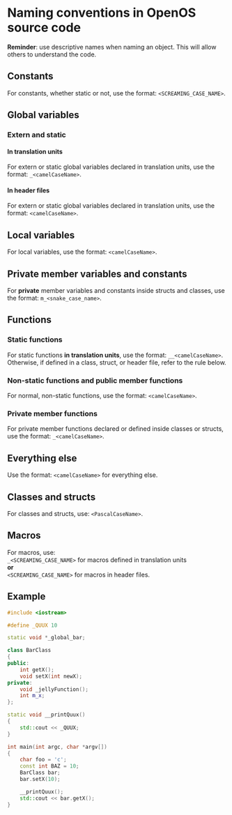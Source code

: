 # Naming conventions in OpenOS source code

**Reminder**: use descriptive names when naming an object. This will allow others to understand the code.

## Constants

For constants, whether static or not, use the format: `<SCREAMING_CASE_NAME>`.

## Global variables

### Extern and static

#### **In translation units**

For extern or static global variables declared in translation units, use the format: `_<camelCaseName>`.

#### **In header files**

For extern or static global variables declared in translation units, use the format: `<camelCaseName>`.

## Local variables

For local variables, use the format: `<camelCaseName>`.

## Private member variables and constants

For **private** member variables and constants inside structs and classes, use the format: `m_<snake_case_name>`.

## Functions

### Static functions

For static functions **in translation units**, use the format: `__<camelCaseName>`. Otherwise, if defined in a class, struct, or header file, refer to the rule below.

### Non-static functions and public member functions

For normal, non-static functions, use the format: `<camelCaseName>`.

### Private member functions

For private member functions declared or defined inside classes or structs, use the format: `_<camelCaseName>`.

## Everything else

Use the format: `<camelCaseName>` for everything else.

## Classes and structs

For classes and structs, use: `<PascalCaseName>`.

## Macros

For macros, use:  
`_<SCREAMING_CASE_NAME>` for macros defined in translation units  
**or**  
`<SCREAMING_CASE_NAME>` for macros in header files.

## Example

```c++
#include <iostream>

#define _QUUX 10

static void *_global_bar;

class BarClass
{
public:
    int getX();
    void setX(int newX);
private:
    void _jellyFunction();
    int m_x;
};

static void __printQuux()
{
    std::cout << _QUUX;
}

int main(int argc, char *argv[])
{
    char foo = 'c';
    const int BAZ = 10;
    BarClass bar;
    bar.setX(10);

    __printQuux();
    std::cout << bar.getX();
}
```
